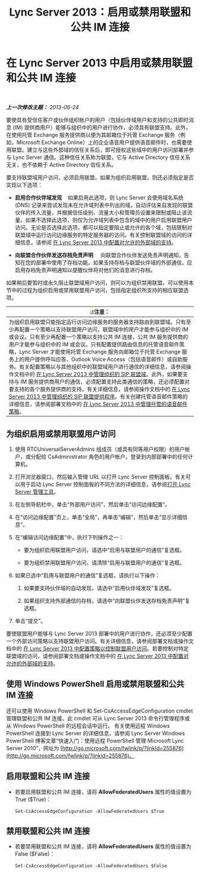 ﻿---
title: Lync Server 2013：启用或禁用联盟和公共 IM 连接
TOCTitle: 启用或禁用联盟和公共 IM 连接
ms:assetid: 8ec58f4b-9f6d-47b4-a187-d18a83fe4577
ms:mtpsurl: https://technet.microsoft.com/zh-cn/library/Gg182549(v=OCS.15)
ms:contentKeyID: 49313562
ms.date: 05/19/2016
mtps_version: v=OCS.15
ms.translationtype: HT
---

# 在 Lync Server 2013 中启用或禁用联盟和公共 IM 连接

 

_**上一次修改主题：** 2013-06-24_

要使具有受信任客户或伙伴组织帐户的用户（包括伙伴域用户和支持的公共即时消息 (IM) 提供商用户）能够与组织中的用户进行协作，必须具有联盟支持。此外，在使用托管 Exchange 服务提供商以便为其邮箱位于托管 Exchange 服务（例如，Microsoft Exchange Online）上的企业语音用户提供语音邮件时，也需要使用联盟。建立与这些外部域的信任关系后，即可授权这些域中的用户访问部署并参与 Lync Server 通信。这种信任关系称为联盟，它与 Active Directory 信任关系无关，也不依赖于 Active Directory 信任关系。

要支持联盟域用户访问，必须启用联盟。如果为组织启用联盟，则还必须指定是否实现以下选项：

  - **启用合作伙伴域发现**    如果启用此选项，则 Lync Server 会使用域名系统 (DNS) 记录来尝试发现未在允许域列表中列出的域，自动评估来自发现的联盟伙伴的传入流量，并根据信任级别、流量大小和管理员设置来限制或阻止该流量。如果不选择此选项，则仅为允许域列表中包含的域中的用户启用联盟用户访问。无论是否选择此选项，都可以指定要阻止或允许的各个域，包括限制对联盟域中运行访问边缘服务的特定服务器的访问。有关控制联盟域的访问的详细信息，请参阅 [在 Lync Server 2013 中配置对允许的外部域的支持](lync-server-2013-configure-support-for-allowed-external-domains.md)。

  - **向联盟合作伙伴发送存档免责声明**     向联盟合作伙伴发送免责声明通知，告知在您的部署中使用了存档功能。如果支持存档与联盟伙伴域的外部通信，应启用存档免责声明通知以提醒伙伴将对他们的消息进行存档。

如果稍后要暂时或永久阻止联盟域用户访问，则可以为组织禁用联盟。可以使用本节中的过程为组织启用或禁用联盟用户访问，包括指定组织所支持的相应联盟选项。

<table>
<thead>
<tr class="header">
<th><img src="images/Dn783119.note(OCS.15).gif" title="note" alt="note" />注意：</th>
</tr>
</thead>
<tbody>
<tr class="odd">
<td>为组织启用联盟只能指定运行访问边缘服务的服务器支持路由到联盟域。只有至少再配置一个策略以支持联盟用户访问，联盟域中的用户才能参与组织中的 IM 或会议。只有至少再配置一个策略以支持公共 IM 连接，公共 IM 服务提供商的用户才能参与组织中的 IM 或会议。只有配置提供路由信息的托管语音邮件策略，Lync Server 才能使用托管 Exchange 服务向邮箱位于托管 Exchange 服务上的用户提供呼叫应答、Outlook Voice Access（包括语音邮件）或自助服务。有关配置策略以与其他组织中的联盟域用户进行通信的详细信息，请参阅操作文档中的 <a href="lync-server-2013-manage-sip-federated-domains-for-your-organization.md">在 Lync Server 2013 中管理组织的 SIP 联盟域</a>。此外，如果要支持与 IM 服务提供商用户的通信，必须配置支持此类通信的策略，还必须配置对要支持的各个服务提供商的支持。有关详细信息，请参阅操作文档中的 <a href="lync-server-2013-manage-sip-federated-providers-for-your-organization.md">在 Lync Server 2013 中管理组织的 SIP 联盟提供程序</a>。有关创建托管语音邮件策略的详细信息，请参阅部署文档中的 <a href="lync-server-2013-manage-hosted-voice-mail-policies.md">在 Lync Server 2013 中管理托管的语音邮件策略</a>。</td>
</tr>
</tbody>
</table>


## 为组织启用或禁用联盟用户访问

1.  使用 RTCUniversalServerAdmins 组成员（或具有同等用户权限）的用户帐户，或分配给 CsAdministrator 角色的用户帐户，登录到内部部署中的任何计算机。

2.  打开浏览器窗口，然后输入管理 URL 以打开 Lync Server 控制面板。有关可以用于启动 Lync Server 控制面板的不同方法的详细信息，请参阅[打开 Lync Server 管理工具](lync-server-2013-open-lync-server-administrative-tools.md)。

3.  在左侧导航栏中，单击“外部用户访问”，然后单击“访问边缘配置”。

4.  在“访问边缘配置”页上，单击“全局”，再单击“编辑”，然后单击“显示详细信息”。

5.  在“编辑访问边缘配置”中，执行下列操作之一：
    
      - 要为组织启用联盟用户访问，请选中“启用与联盟用户的通信”复选框。
    
      - 要为组织禁用联盟用户访问，请清除“启用与联盟用户的通信”复选框。

6.  如果已选中“启用与联盟用户的通信”复选框，请执行以下操作：
    
    1.  如果要支持伙伴域的自动发现，请选中“启用伙伴域发现”复选框。
    
    2.  如果组织支持外部通信的存档，请选中“向联盟伙伴发送存档免责声明”复选框。

7.  单击“提交”。

要使联盟用户能够与 Lync Server 2013 部署中的用户进行协作，还必须至少配置一个外部访问策略以支持联盟用户访问。有关详细信息，请参阅部署文档或操作文档中的 [在 Lync Server 2013 中配置策略以控制联盟用户访问](lync-server-2013-configure-policies-to-control-federated-user-access.md)。若要控制对特定联盟域的访问，请参阅部署文档或操作文档中的 [在 Lync Server 2013 中配置对允许的外部域的支持](lync-server-2013-configure-support-for-allowed-external-domains.md)。

## 使用 Windows PowerShell 启用或禁用联盟和公共 IM 连接

还可以使用 Windows PowerShell 和 Set-CsAccessEdgeConfiguration cmdlet 管理联盟和公共 IM 连接。此 cmdlet 可从 Lync Server 2013 命令行管理程序或从 Windows PowerShell 的远程会话中运行。 有关使用远程 Windows PowerShell 连接到 Lync Server 的详细信息，请参阅 Lync Server Windows PowerShell 博客文章“快速入门：使用远程 PowerShell 管理 Microsoft Lync Server 2010”，网址为 [http://go.microsoft.com/fwlink/p/?linkId=255876](http://go.microsoft.com/fwlink/p/?linkid=255876)。

## 启用联盟和公共 IM 连接

  - 若要启用联盟和公共 IM 连接，请将 **AllowFederatedUsers** 属性的值设置为 True ($True)：
    
        Set-CsAccessEdgeConfiguration -AllowFederatedUsers $True

## 禁用联盟和公共 IM 连接

  - 若要禁用联盟和公共 IM 连接，请将 **AllowFederatedUsers** 属性的值设置为 False ($False)：
    
        Set-CsAccessEdgeConfiguration -AllowFederatedUsers $False

